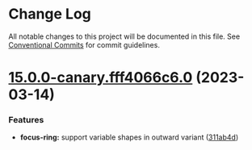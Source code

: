 # Change Log

All notable changes to this project will be documented in this file.
See [Conventional Commits](https://conventionalcommits.org) for commit guidelines.

# [15.0.0-canary.fff4066c6.0](https://github.com/material-components/material-components-web/compare/v14.0.0...v15.0.0-canary.fff4066c6.0) (2023-03-14)


### Features

* **focus-ring:** support variable shapes in outward variant ([311ab4d](https://github.com/material-components/material-components-web/commit/311ab4d4aa4367ee99d505b89c1550cce81345e4))
